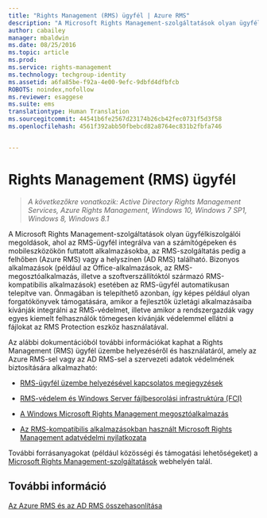 ```yaml
---
title: "Rights Management (RMS) ügyfél | Azure RMS"
description: "A Microsoft Rights Management-szolgáltatások olyan ügyfélkiszolgálói megoldások, amelyek segítenek megvédeni szervezete adatait. Az RMS-ügyfél integrálva van a számítógépeken és mobileszközökön futtatott alkalmazásokba, az RMS-szolgáltatás pedig a felhőben (Azure RMS) vagy a helyszínen (AD RMS) található."
author: cabailey
manager: mbaldwin
ms.date: 08/25/2016
ms.topic: article
ms.prod: 
ms.service: rights-management
ms.technology: techgroup-identity
ms.assetid: a6fa85be-f92a-4e00-9efc-9dbfd4dfbfcb
ROBOTS: noindex,nofollow
ms.reviewer: esaggese
ms.suite: ems
translationtype: Human Translation
ms.sourcegitcommit: 44541b6fe2567d23174b26cb42fec0731f5d3f58
ms.openlocfilehash: 4561f392abb50fbebcd82a8764ec831b2fbfa746


---
```


# Rights Management (RMS) ügyfél

>*A következőkre vonatkozik: Active Directory Rights Management Services, Azure Rights Management, Windows 10, Windows 7 SP1, Windows 8, Windows 8.1*

A Microsoft Rights Management-szolgáltatások olyan ügyfélkiszolgálói megoldások, ahol az RMS-ügyfél integrálva van a számítógépeken és mobileszközökön futtatott alkalmazásokba, az RMS-szolgáltatás pedig a felhőben (Azure RMS) vagy a helyszínen (AD RMS) található. Bizonyos alkalmazások (például az Office-alkalmazások, az RMS-megosztóalkalmazás, illetve a szoftverszállítóktól származó RMS-kompatibilis alkalmazások) esetében az RMS-ügyfél automatikusan telepítve van. Önmagában is telepíthető azonban, így képes például olyan forgatókönyvek támogatására, amikor a fejlesztők üzletági alkalmazásaiba kívánják integrálni az RMS-védelmet, illetve amikor a rendszergazdák vagy egyes kiemelt felhasználók tömegesen kívánják védelemmel ellátni a fájlokat az RMS Protection eszköz használatával.

Az alábbi dokumentációból további információkat kaphat a Rights Management (RMS) ügyfél üzembe helyezéséről és használatáról, amely az Azure RMS-sel vagy az AD RMS-sel a szervezeti adatok védelmének biztosítására alkalmazható:

- [RMS-ügyfél üzembe helyezésével kapcsolatos megjegyzések](client-deployment-notes.md)

- [RMS-védelem és Windows Server fájlbesorolási infrastruktúra (FCI)](configure-fci.md)

- [A Windows Microsoft Rights Management megosztóalkalmazás](sharing-app-windows.md)

- [Az RMS-kompatibilis alkalmazásokban használt Microsoft Rights Management adatvédelmi nyilatkozata](privacy-statement-rms-enlightened-applications.md)


További forrásanyagokat (például közösségi és támogatási lehetőségeket) a [Microsoft Rights Management-szolgáltatások](https://www.microsoft.com/rms) webhelyén talál.

## További információ
[Az Azure RMS és az AD RMS összehasonlítása](../understand-explore/compare-azure-rms-ad-rms.md)



<!--HONumber=Aug16_HO4-->


